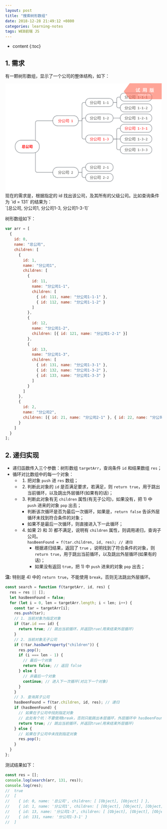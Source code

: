 ```yaml
---
layout: post
title: "搜索树形数组"
date: 2018-12-28 21:49:12 +0800
categories: learning-notes
tags: WEB前端 JS
---
```

* content
{:toc}

## 1. 需求

有一颗树形数组，显示了一个公司的整体结构，如下：
<div><img src="/images/2018-12-28-Search-Tree-Array/tree.png" /></div>
现在的需求是，根据指定的 id 找出该公司，及其所有的父级公司。比如查询条件为 `id = 131` 的结果为：<br>
`[总公司, 分公司1, 分公司1-3, 分公司1-3-1]`




树形数组如下：
```js
var arr = [
  {
    id: 0,
    name: "总公司",
    children: [
      {
        id: 1,
        name: "分公司1",
        children: [
          {
            id: 11,
            name: "分公司1-1",
            children: [
              { id: 111, name: "分公司1-1-1" },
              { id: 112, name: "分公司1-1-2" }
            ]
          },
          {
            id: 12,
            name: "分公司1-2",
            children: [{ id: 121, name: "分公司1-2-1" }]
          },
          {
            id: 13,
            name: "分公司1-3",
            children: [
              { id: 131, name: "分公司1-3-1" },
              { id: 132, name: "分公司1-3-2" },
              { id: 133, name: "分公司1-3-3" }
            ]
          }
        ]
      },
      {
        id: 2,
        name: "分公司2",
        children: [{ id: 21, name: "分公司2-1" }, { id: 22, name: "分公司2-2" }]
      }
    ]
  }
];
```

## 2. 递归实现

+ 递归函数传入三个参数：树形数组 `targetArr`，查询条件 `id` 和结果数组 `res`；
+ 循环对比数组中的每一个对象：
   + 1) 把对象 `push` 进 `res` 数组；
   + 2) 判断此对象的 `id` 是否满足要求，若满足，则 `return true`，用于跳出当前循环，以及跳出外层循环(如果有的话)；
   + 3) 判断此对象有无 `children` 属性(有无子公司)，如果没有，把 1) 中 `push` 进来的对象 `pop` 出去；
       + 判断该次循环是否为最后一次循环，如果是，`return false` 告诉外层循环未找到符合条件的对象；
       + 如果不是最后一次循环，则直接进入下一此循环；
   + 4) 如果 2) 和 3) 都不满足，说明有 `children` 属性，则调用递归，查询子公司。<br>
        `hasBeenFound = f(tar.children, id, res); // 递归`
        + 根据递归结果，返回了 `true` ，说明找到了符合条件的对象，则 `return true`，用于跳出当前循环，以及跳出外层循环(如果有的话)；
        + 如果没有返回 `true`，把 1) 中 `push` 进来的对象 `pop` 出去；

**注:** 特别是 4) 中的 `return true`，不能使用 `break`，否则无法跳出外层循环。

```js
const search = function f(targetArr, id, res) {
  res = res || [];
  let hasBeenFound = false;
  for (let i = 0, len = targetArr.length; i < len; i++) {
    const tar = targetArr[i];
    res.push(tar);
    // 1. 当前对象为指定对象
    if (tar.id === id) {
      return true; // 跳出当前循环，并返回true(用来结束外层循环)
    }
    // 2. 当前对象无子公司
    if (!tar.hasOwnProperty("children")) {
      res.pop();
      if (i === len - 1) {
        // 最后一个对象
        return false; // 返回 false
      } else {
        // 非最后一个对象
        continue; // 进入下一次循环(对比下一个对象)
      }
    }
    // 3. 查询其子公司
    hasBeenFound = f(tar.children, id, res); // 递归
    if (hasBeenFound) {
      // 如果在子公司中找到指定对象
      // 此处有个坑：不要使用break，否则只能跳出本层循环，外层循环中 hasBeenFound 为 undefined
      return true; // 跳出当前循环，并返回true(用来结束外层循环)
    } else {
      // 如果在子公司中未找到指定对象
      res.pop();
    }
  }
};
```
测试结果如下：
```js
const res = [];
console.log(search(arr, 131, res));
console.log(res);
//  true
//  [ 
//    { id: 0, name: '总公司', children: [ [Object], [Object] ] },
//    { id: 1, name: '分公司1', children: [ [Object], [Object], [Object] ] },
//    { id: 13, name: '分公司1-3', children: [ [Object], [Object], [Object] ] },
//    { id: 131, name: '分公司1-3-1' } 
//  ]
```